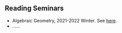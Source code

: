 ## Reading Seminars

- Algebraic Geometry, 2021-2022 Winter. See [here](https://xuruichen98.github.io/52seminar2021w.html).
- ......
